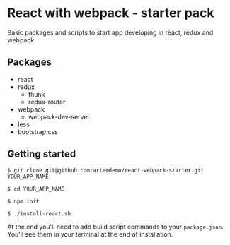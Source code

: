 # React with webpack - starter pack

Basic packages and scripts to start app developing in react, redux and webpack

## Packages
* react
* redux
    - thunk
    - redux-router
* webpack
    - webpack-dev-server
* less
* bootstrap css

## Getting started

```
$ git clone git@github.com:artemdemo/react-webpack-starter.git YOUR_APP_NAME
```

```
$ cd YOUR_APP_NAME
```

```
$ npm init
```

```
$ ./install-react.sh
```

At the end you'll need to add build script commands to your `package.json`. You'll see them in your terminal at the end of installation.
